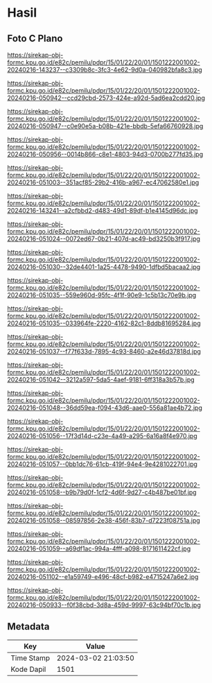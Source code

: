 # Hasil

## Foto C Plano

https://sirekap-obj-formc.kpu.go.id/e82c/pemilu/pdpr/15/01/22/20/01/1501222001002-20240216-143237--c3309b8c-3fc3-4e62-9d0a-040982bfa8c3.jpg

https://sirekap-obj-formc.kpu.go.id/e82c/pemilu/pdpr/15/01/22/20/01/1501222001002-20240216-050942--ccd29cbd-2573-424e-a92d-5ad6ea2cdd20.jpg

https://sirekap-obj-formc.kpu.go.id/e82c/pemilu/pdpr/15/01/22/20/01/1501222001002-20240216-050947--c0e90e5a-b08b-421e-bbdb-5efa66760928.jpg

https://sirekap-obj-formc.kpu.go.id/e82c/pemilu/pdpr/15/01/22/20/01/1501222001002-20240216-050956--0014b866-c8e1-4803-94d3-0700b277fd35.jpg

https://sirekap-obj-formc.kpu.go.id/e82c/pemilu/pdpr/15/01/22/20/01/1501222001002-20240216-051003--351acf85-29b2-416b-a967-ec47062580e1.jpg

https://sirekap-obj-formc.kpu.go.id/e82c/pemilu/pdpr/15/01/22/20/01/1501222001002-20240216-143241--a2cfbbd2-d483-49d1-89df-b1e4145d96dc.jpg

https://sirekap-obj-formc.kpu.go.id/e82c/pemilu/pdpr/15/01/22/20/01/1501222001002-20240216-051024--0072ed67-0b21-407d-ac49-bd3250b3f917.jpg

https://sirekap-obj-formc.kpu.go.id/e82c/pemilu/pdpr/15/01/22/20/01/1501222001002-20240216-051030--32de4401-1a25-4478-9490-1dfbd5bacaa2.jpg

https://sirekap-obj-formc.kpu.go.id/e82c/pemilu/pdpr/15/01/22/20/01/1501222001002-20240216-051035--559e960d-95fc-4f1f-90e9-1c5b13c70e9b.jpg

https://sirekap-obj-formc.kpu.go.id/e82c/pemilu/pdpr/15/01/22/20/01/1501222001002-20240216-051035--033964fe-2220-4162-82c1-8ddb81695284.jpg

https://sirekap-obj-formc.kpu.go.id/e82c/pemilu/pdpr/15/01/22/20/01/1501222001002-20240216-051037--f77f633d-7895-4c93-8460-a2e46d37818d.jpg

https://sirekap-obj-formc.kpu.go.id/e82c/pemilu/pdpr/15/01/22/20/01/1501222001002-20240216-051042--3212a597-5da5-4aef-9181-6ff318a3b57b.jpg

https://sirekap-obj-formc.kpu.go.id/e82c/pemilu/pdpr/15/01/22/20/01/1501222001002-20240216-051048--36dd59ea-f094-43d6-aae0-556a81ae4b72.jpg

https://sirekap-obj-formc.kpu.go.id/e82c/pemilu/pdpr/15/01/22/20/01/1501222001002-20240216-051056--17f3d14d-c23e-4a49-a295-6a16a8f4e970.jpg

https://sirekap-obj-formc.kpu.go.id/e82c/pemilu/pdpr/15/01/22/20/01/1501222001002-20240216-051057--0bb1dc76-61cb-419f-94e4-9e4281022701.jpg

https://sirekap-obj-formc.kpu.go.id/e82c/pemilu/pdpr/15/01/22/20/01/1501222001002-20240216-051058--b9b79d0f-1cf2-4d6f-9d27-c4b487be01bf.jpg

https://sirekap-obj-formc.kpu.go.id/e82c/pemilu/pdpr/15/01/22/20/01/1501222001002-20240216-051058--08597856-2e38-456f-83b7-d7223f08751a.jpg

https://sirekap-obj-formc.kpu.go.id/e82c/pemilu/pdpr/15/01/22/20/01/1501222001002-20240216-051059--a69df1ac-994a-4fff-a098-8171611422cf.jpg

https://sirekap-obj-formc.kpu.go.id/e82c/pemilu/pdpr/15/01/22/20/01/1501222001002-20240216-051102--e1a59749-e496-48cf-b982-e4715247a6e2.jpg

https://sirekap-obj-formc.kpu.go.id/e82c/pemilu/pdpr/15/01/22/20/01/1501222001002-20240216-050933--f0f38cbd-3d8a-459d-9997-63c94bf70c1b.jpg


## Metadata

| Key        | Value               |
| ---------- | ------------------- |
| Time Stamp | 2024-03-02 21:03:50 |
| Kode Dapil | 1501                |



